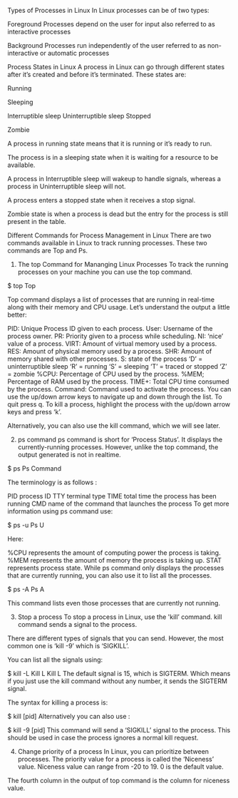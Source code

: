 Types of Processes in Linux
In Linux processes can be of two types:

Foreground Processes
depend on the user for input
also referred to as interactive processes

Background Processes
run independently of the user
referred to as non-interactive or automatic processes

Process States in Linux
A process in Linux can go through different states after it’s created and before it’s terminated. These states are:

Running

Sleeping

Interruptible sleep
Uninterruptible sleep
Stopped

Zombie

A process in running state means that it is running or it’s ready to run.

The process is in a sleeping state when it is waiting for a resource to be available.

A process in Interruptible sleep will wakeup to handle signals, whereas a process in Uninterruptible sleep will not.

A process enters a stopped state when it receives a stop signal.

Zombie state is when a process is dead but the entry for the process is still present in the table.

Different Commands for Process Management in Linux
There are two commands available in Linux to track running processes. These two commands are Top and Ps.

1. The top Command for Mananging Linux Processes
To track the running processes on your machine you can use the top command.

$ top 
Top

Top command displays a list of processes that are running in real-time along with their memory and CPU usage. Let’s understand the output a little better:

PID: Unique Process ID given to each process.
User: Username of the process owner.
PR: Priority given to a process while scheduling.
NI: ‘nice’ value of a process.
VIRT: Amount of virtual memory used by a process.
RES: Amount of physical memory used by a process.
SHR: Amount of memory shared with other processes.
S: state of the process
‘D’ = uninterruptible sleep
‘R’ = running
‘S’ = sleeping
‘T’ = traced or stopped
‘Z’ = zombie
%CPU: Percentage of CPU used by the process.
%MEM; Percentage of RAM used by the process.
TIME+: Total CPU time consumed by the process.
Command: Command used to activate the process.
You can use the up/down arrow keys to navigate up and down through the list. To quit press q. To kill a process, highlight the process with the up/down arrow keys and press ‘k’.

Alternatively, you can also use the kill command, which we will see later.

2. ps command
ps command is short for ‘Process Status’. It displays the currently-running processes. However, unlike the top command, the output generated is not in realtime.

$ ps
Ps Command

The terminology is as follows :

PID	process ID
TTY	terminal type
TIME	total time the process has been running
CMD	name of the command that launches the process
To get more information using ps command use:

$ ps -u
Ps U

Here:

%CPU represents the amount of computing power the process is taking.
%MEM represents the amount of memory the process is taking up.
STAT represents process state.
While ps command only displays the processes that are currently running, you can also use it to list all the processes.

$ ps -A 
Ps A

This command lists even those processes that are currently not running.

3. Stop a process
To stop a process in Linux, use the 'kill’ command. kill command sends a signal to the process.

There are different types of signals that you can send. However, the most common one is ‘kill -9’ which is ‘SIGKILL’.

You can list all the signals using:

$ kill -L
Kill L
Kill L
The default signal is 15, which is SIGTERM. Which means if you just use the kill command without any number, it sends the SIGTERM signal.

The syntax for killing a process is:

$ kill [pid]
Alternatively you can also use :

$ kill -9 [pid]
This command will send a ‘SIGKILL’ signal to the process. This should be used in case the process ignores a normal kill request.

4. Change priority of a process
In Linux, you can prioritize between processes. The priority value for a process is called the ‘Niceness’ value. Niceness value can range from -20 to 19. 0 is the default value.

The fourth column in the output of top command is the column for niceness value.
